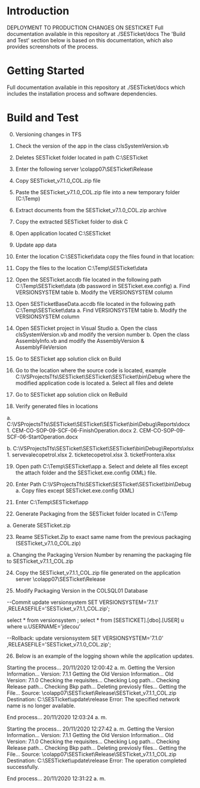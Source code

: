 # Introduction 
DEPLOYMENT TO PRODUCTION CHANGES ON SESTICKET
Full documentation available in this repository at ./SESTicket/docs
The 'Build and Test' section below is based on this documentation, which also provides screenshots of the process.

# Getting Started
Full documentation available in this repository at ./SESTicket/docs which includes the installation process and software dependencies.

# Build and Test
0.	Versioning changes in TFS

1.	Check the version of the app in the class clsSystemVersion.vb

2.	Deletes SESTicket folder located in path C:\SESTicket 

3.	Enter the following server \\colapp07\SESTicket\Release
 
4.	 Copy SESTicket_v7.1.0_COL.zip file 

5.	Paste the SESTicket_v7.1.0_COL.zip file into a new temporary folder (C:\Temp)

6.	Extract documents from the SESTicket_v7.1.0_COL.zip archive

7.	Copy the extracted SESTicket folder to disk C
 
8.	Open application located C:\SESTicket 

9.	Update app data
 
10.	Enter the location C:\SESTicket\data copy the files found in that location:

11.	Copy the files to the location C:\Temp\SESTicket\data        
12.	Open the SESTicket.accdb file located in the following path C:\Temp\SESTicket\data (db password in SESTicket.exe.config)
a.	Find VERSIONSYSTEM table
b.	Modify the VERSIONSYSTEM column
 
13.	Open SESTicketBaseData.accdb file located in the following path C:\Temp\SESTicket\data
a.	Find VERSIONSYSTEM table
b.	Modify the VERSIONSYSTEM column
 
14.	Open SESTicket project in Visual Studio 
a.	Open the class clsSystemVersion.vb and modify the version number
b.	Open the class AssemblyInfo.vb and modify the AssemblyVersion & AssemblyFileVersion

15.	Go to SESTicket app solution click on Build

16.	Go to the location where the source code is located, example C:\VSProjectsTfs\SESTicket\SESTicket\SESTicket\bin\Debug where the modified application code is located
a.	Select all files and delete
 
17.	Go to SESTicket app solution click on ReBuild

18.	Verify generated files in locations      
a.	C:\VSProjectsTfs\SESTicket\SESTicket\SESTicket\bin\Debug\Reports\docx
    1. CEM-CO-SOP-09-SCF-06-FinishOperation.docx
    2. CEM-CO-SOP-09-SCF-06-StartOperation.docx

b.	C:\VSProjectsTfs\SESTicket\SESTicket\SESTicket\bin\Debug\Reports\xlsx
    1. servevalecopetrol.xlsx
    2. ticketecopetrol.xlsx
    3. ticketFrontera.xlsx

19.	Open path C:\Temp\SESTicket\app
a.	Select and delete all files except the attach folder and the SESTicket.exe.config (XML) file.

20.	Enter Path C:\VSProjectsTfs\SESTicket\SESTicket\SESTicket\bin\Debug
a.	Copy files except SESTicket.exe.config (XML)
 
21.	Enter C:\Temp\SESTicket\app
 
22.	Generate Packaging from the SESTicket folder located in C:\Temp
      
a. Generate SESTicket.zip
 
23.	Reame SESTicket.Zip to exact same name from the previous packaging (SESTicket_v7.1.0_COL.zip)
 
a. Changing the Packaging Version Number by renaming the packaging file to SESTicket_v7.1.1_COL.zip

24.	Copy the SESTicket_v7.1.1_COL.zip file generated on the application server \\colapp07\SESTicket\Release
 
25.	Modify Packaging Version in the COLSQL01 Database

--Commit
update versionsystem 
SET VERSIONSYSTEM='7.1.1'
,RELEASEFILE='SESTicket_v7.1.1_COL.zip';

select * from versionsystem ;
select * from  [SESTICKET].[dbo].[USER] u where u.USERNAME='jdecou'

--Rollback:
update versionsystem 
SET VERSIONSYSTEM='7.1.0'
,RELEASEFILE='SESTicket_v7.1.0_COL.zip';

26. Below is an example of the logging shown while the application updates.


Starting the process... 20/11/2020 12:00:42 a. m.
Getting the Version Information...
Version: 7.1.1
Getting the Old Version Information...
Old Version: 7.1.0
Checking the requisites...
Checking Log path...
Checking Release path...
Checking Bkp path...
Deleting previosly files...
Getting the File...
Source: \\colapp07\SESTicket\Release\SESTicket_v7.1.1_COL.zip
Destination: C:\SESTicket\update\release
Error: The specified network name is no longer available.

End process... 20/11/2020 12:03:24 a. m.



Starting the process... 20/11/2020 12:27:42 a. m.
Getting the Version Information...
Version: 7.1.1
Getting the Old Version Information...
Old Version: 7.1.0
Checking the requisites...
Checking Log path...
Checking Release path...
Checking Bkp path...
Deleting previosly files...
Getting the File...
Source: \\colapp07\SESTicket\Release\SESTicket_v7.1.1_COL.zip
Destination: C:\SESTicket\update\release
Error: The operation completed successfully.

End process... 20/11/2020 12:31:22 a. m.
